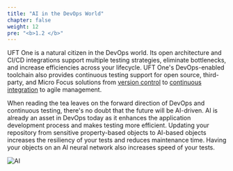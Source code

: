 ```yaml
---
title: "AI in the DevOps World"
chapter: false
weight: 12
pre: "<b>1.2 </b>"
---
```


UFT One is a natural citizen in the DevOps world. Its open architecture and CI/CD integrations support multiple testing strategies, eliminate bottlenecks, and increase efficiencies across your lifecycle. UFT One's DevOps-enabled toolchain also provides continuous testing support for open source, third-party, and Micro Focus solutions from [version control](https://admhelp.microfocus.com/uft/en/latest/UFT_Help/Content/User_Guide/UFT_SVN_Integration.htm?Highlight=version%20control) to [continuous integration](https://admhelp.microfocus.com/uft/en/latest/UFT_Help/Content/User_Guide/ci-tools.htm?Highlight=continuous%20integration) to agile management.

When reading the tea leaves on the forward direction of DevOps and continuous testing, there's no doubt that the future will be AI-driven. AI is already an asset in DevOps today as it enhances the application development process and makes testing more efficient. Updating your repository from sensitive property-based objects to AI-based objects increases the resiliency of your tests and reduces maintenance time. Having your objects on an AI neural network also increases speed of your tests.

![AI](/images/10_introduction/ai.PNG)